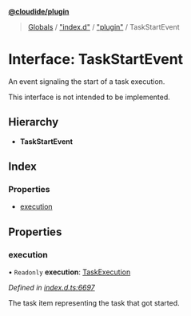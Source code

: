**[@cloudide/plugin](../README.md)**

> [Globals](../README.md) / ["index.d"](../modules/_index_d_.md) / ["plugin"](../modules/_index_d_._plugin_.md) / TaskStartEvent

# Interface: TaskStartEvent

An event signaling the start of a task execution.

This interface is not intended to be implemented.

## Hierarchy

* **TaskStartEvent**

## Index

### Properties

* [execution](_index_d_._plugin_.taskstartevent.md#execution)

## Properties

### execution

• `Readonly` **execution**: [TaskExecution](_index_d_._plugin_.taskexecution.md)

*Defined in [index.d.ts:6697](https://github.com/shuyaqian/cloudide-plugin-api/blob/57a3a2a/index.d.ts#L6697)*

The task item representing the task that got started.
